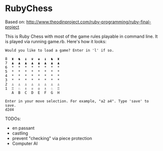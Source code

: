RubyChess
==============

Based on: http://www.theodinproject.com/ruby-programming/ruby-final-project

This is Ruby Chess with most of the game rules playable in command line. It is played via running game.rb. Here's how it looks:

```
Would you like to load a game? Enter in 'l' if so.

8  ♜  ♞  ♝  ♛  ♚  ♝  ♞  ♜
7  ♟  ♟  ♟  ♟  ♟  ♟  ♟  ♟
6  *  *  *  *  *  *  *  *
5  *  *  *  *  *  *  *  *
4  *  *  *  *  *  *  *  *
3  *  *  *  *  *  *  *  *
2  ♙  ♙  ♙  ♙  ♙  ♙  ♙  ♙
1  ♖  ♘  ♗  ♕  ♔  ♗  ♘  ♖
   A  B  C  D  E  F  G  H

Enter in your move selection. For example, "a2 a4". Type 'save' to save.
d2d4
```

TODOs:
* en passant
* castling
* prevent "checking" via piece protection
* Computer AI
